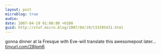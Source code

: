 ```yaml
---
layout: post
microblog: true
audio: 
date: 2007-04-19 01:00:00 +0100
guid: http://xtof.micro.blog/2007/04/19/t33395431.html
---
```

gonna dinner at la Fresque with Eve-will translate this awesomepost later... [tinyurl.com/28lpm6](http://tinyurl.com/28lpm6)

